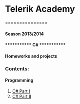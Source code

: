 # Telerik Academy
===============
#### Season 2013/2014

#### *********** C# ***********

#### Homeworks and projects

### Contents:

#### Programming

 1.  [C# Part I](https://github.com/Anastasoff/Telerik-Academy/tree/master/Programming/CSharpPartOne)
 2.  [C# Part II](https://github.com/Anastasoff/Telerik-Academy/tree/master/Programming/CSharpPartTwo)

